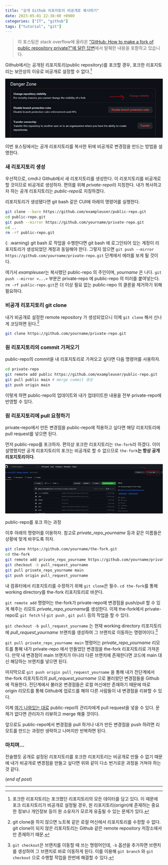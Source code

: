 ```yaml
---
title: "공개 Github 리포지토리 비공개로 복사하기"
date: 2023-05-01 22:38:00 +0900
categories: ["IT", "github"]
tags: ["tutorial", "git"]
---
```


> 이 포스팅은 stack overflow에 올라온 ["GitHub: How to make a fork of public repository private?"에 달린 답변](https://stackoverflow.com/questions/10065526/github-how-to-make-a-fork-of-public-repository-private/30352360#30352360)에서 발췌한 내용을 포함하고 있습니다.

Github에서는 공개된 리포지토리(public repository)를 포크할 경우, 포크한 리포지토리는 보안상의 이유로 비공개로 설정할 수 없다.[^1]  

![Alt text](Capture.JPG)


이번 포스팅에서는 공개 리포지토리를 복사한 뒤에 비공개로 변경점을 만드는 방법을 설명한다.

### 새 리포지토리 생성
우선적으로, cmd나 Github에서 새 리포지토리를 생성한다. 이 리포지토리를 비공개로 할 것이므로 비공개로 생성하자. 편의를 위해 *private-repo*라 지칭한다. 내가 복사하고자 하는 공개 리포지토리는 *public-repo*로 지칭하겠다. 

리포지토리가 생성됐다면 git bash 같은 CUI에 아래의 명령어를 실행한다. 

```bash
git clone --bare https://github.com/exampleuser/public-repo.git
cd public-repo.git
git push --mirror https://github.com/yourname/private-repo.git
cd ..
rm -rf public-repo.git
```

{: .warning} 
git bash 로 작업을 수행한다면 git bash 에 로그인되어 있는 계정이 리포지토리가 생성되었던 계정과 동일해야 한다. 그렇지 않으면 `git push --mirror https://github.com/yourname/private-repo.git` 단계에서 에러를 보게 될 것이다. 

여기서 *exampleuser*는 복사했던 public-repo 의 주인이며, *yourname* 은 나다. 
`git push --mirror <...>` 부분은 private-repo 에 public-repo 의 미러를 붙여넣는다.
`rm -rf public-repo.git`은 더 이상 필요 없는 public-repo 의 클론을 제거하기 위해 필요하다.  


### 비공개 리포지토리 git clone
내가 비공개로 설정한 remote repository 가 생성되었으니 이제 `git clone` 해서 신나게 코딩하면 된다.[^2] 

```bash
git clone https://github.com/yourname/private-repo.git
```

### 원 리포지토리의 commit 가져오기
public-repo의 commit을 내 리포지토리로 가져오고 싶다면 다음 명령어를 사용하자.

```bash
cd private-repo
git remote add public https://github.com/exampleuser/public-repo.git
git pull public main # merge commit 생성
git push origin main
```
이렇게 하면 public-repo의 업데이트와 내가 업데이트한 내용을 전부 private-repo에 반영할 수 있다. 

### 원 리포지토리에 pull 요청하기
private-repo에서 만든 변경점을 public-repo에 적용하고 싶다면 해당 리포지토리에 pull request를 넣으면 된다.

먼저 public-repo를 포크하자. 편의상 포크한 리포지토리는 `the-fork`라 하겠다. 이미 설명했지만 공개 리포지토리의 포크는 비공개로 할 수 없으므로 `the-fork`**는 항상 공개 리포지토리이다**. 

![Alt text](Capture2.JPG)
<p class="caption">public-repo를 포크 하는 과정</p>

이후 아래의 명령어를 이용하자. 참고로 *private_repo_yourname* 등과 같은 이름들은 상황에 맞게 바꾸도록 하자. 

```bash
git clone https://github.com/yourname/the-fork.git
cd the-fork
git remote add private_repo_yourname https://github.com/yourname/private-repo.git
git checkout -b pull_request_yourname
git pull private_repo_yourname main
git push origin pull_request_yourname
```

내 컴퓨터에서 리포지토리를 수정하기 위해 `git clone`은 필수. `cd the-fork`를 통해 working directory를 the-fork 리포지토리로 바꾼다. 

`git remote add` 명령어는 the-fork가 private-repo에 변경점을 push/pull 할 수 있게 해주는 리모트 *private_repo_yourname*를 생성한다. 이제 the-fork에서 private-repo로 `git fetch` 나 `git push` , `git pull` 등의 작업을 할 수 있다.

`git checkout -b pull_request_yourname` 는 현재 working directory 리포지토리에 *pull_request_yourname* 브랜치를 생성하여 그 브랜치로 이동하는 명령어이다.[^3]

`git pull private_repo_yourname main` 명령어는 *private_repo_yourname* 리모트를 통해 내가 private-repo 에서 만들었던 변경점을 the-fork 리포지토리로 가져온다. 만약 내 변경점이 main 브랜치가 아니라 다른 브랜치에 존재한다면 코드에 main 대신 해당하는 브랜치를 넣으면 된다. 

마지막으로 `git push origin pull_request_yourname` 을 통해 내가 전단계에서 the-fork 리포지토리의 *pull_request_yourname* 으로 불러왔던 변경점들을 Github에 적용한다. 전단계에서 불러온 변경점들은 로컬 머신에만 존재하기 때문에 따로 origin 리모트를 통해 Github에 업로드를 해야 다른 사람들이 내 변경점을 리뷰할 수 있다. 
 
이제 [여기 나와있는 대로](https://docs.github.com/ko/pull-requests/collaborating-with-pull-requests/proposing-changes-to-your-work-with-pull-requests/creating-a-pull-request-from-a-fork) public-repo의 관리자에게 pull request을 넣을 수 있다. 문제가 없다면 관리자가 리뷰하고 merge 해줄 것이다. 

앞으로도 public-repo에서 변경점을 pull 하거나 내가 만든 변경점을 push 하려면 리모트를 만드는 과정만 생략하고 나머지만 반복하면 된다. 

### 마치며...

전술했듯 공개로 설정된 리포지토리를 포크한 리포지토리는 비공개로 만들 수 없기 때문에 내가 비공개로 변경점을 만들고 싶다면 위와 같이 다소 번거로운 과정을 거쳐야 하는 것 같다. 

(*end of post*)

---

[^1]: 포크한 리포지토리는 포크했던 리포지토리의 모든 데이터를 담고 있다. 이 때문에 포크 리포지토리가 비공개로 설정될 경우, 원 리포지토리(origin)에 존재하는 중요한 정보나 개인정보 등이 원 소유자가 모르게 유출될 수 있는 문제가 있다. 

[^2]: git clone을 하지 않으면 노트북 같은 로컬 머신에서 리포지토리를 수정할 수 없다. git clone이 되지 않은 리포지토리는 Github 같은 remote repository 저장소에서만 존재하기 때문. 

[^3]: `git checkout`은 브랜치를 이동할 때 쓰는 명령어인데, `-b` 옵션을 추가하면 브랜치를 생성하여 그 브랜치로 바로 이동하게 된다. 이를 이용해 `git branch` 와 `git checkout` 으로 수행할 작업을 한번에 해결할 수 있다. 